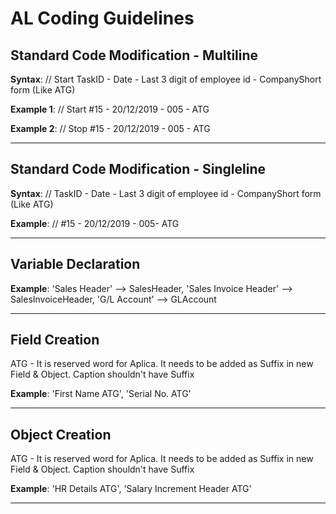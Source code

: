 # AL Coding Guidelines

## Standard Code Modification - Multiline
**Syntax**: // Start TaskID - Date - Last 3 digit of employee id - CompanyShort form (Like ATG)

**Example 1**: // Start #15 - 20/12/2019 - 005 - ATG

**Example 2**: // Stop #15 - 20/12/2019 - 005 - ATG

---

## Standard Code Modification - Singleline
**Syntax**: // TaskID - Date - Last 3 digit of employee id - CompanyShort form (Like ATG)

**Example**: // #15 - 20/12/2019 - 005- ATG

---

## Variable Declaration
**Example**: 'Sales Header' --> SalesHeader, 'Sales Invoice Header' --> SalesInvoiceHeader, 'G/L Account' --> GLAccount

---

## Field Creation
ATG - It is reserved word for Aplica. It needs to be added as Suffix in new Field & Object. Caption shouldn't have Suffix

**Example**: 'First Name ATG', 'Serial No. ATG'

---

## Object Creation
ATG - It is reserved word for Aplica. It needs to be added as Suffix in new Field & Object. Caption shouldn't have Suffix

**Example**: 'HR Details ATG', 'Salary Increment Header ATG'

---
